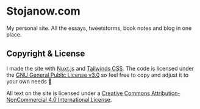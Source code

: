 # Stojanow.com

My personal site. All the essays, tweetstorms, book notes and blog in one place.

## Copyright & License

I made the site with [Nuxt.js](https://nuxtjs.org) and [Tailwinds CSS](https://tailwindcss.com/). The code is licensed under the [GNU General Public License v3.0](https://www.gnu.org/licenses/gpl-3.0.en.html) so feel free to copy and adjust it to your own needs 🚀

All text on the site is licensed under a [Creative Commons Attribution-NonCommercial 4.0 International License](https://creativecommons.org/licenses/by-nc/4.0/">).

